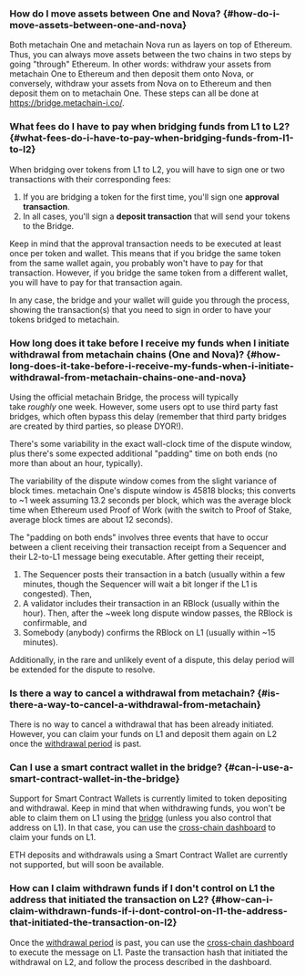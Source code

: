 ### How do I move assets between One and Nova? {#how-do-i-move-assets-between-one-and-nova}
<p>Both metachain One and metachain Nova run as layers on top of Ethereum. Thus, you can always move assets between the two chains in two steps by going "through" Ethereum. In other words: withdraw your assets from metachain One to Ethereum and then deposit them onto Nova, or conversely, withdraw your assets from Nova on to Ethereum and then deposit them on to metachain One. These steps can all be done at <a href="https://bridge.metachain-i.co/">https://bridge.metachain-i.co/</a>.</p>

<p></p>



### What fees do I have to pay when bridging funds from L1 to L2? {#what-fees-do-i-have-to-pay-when-bridging-funds-from-l1-to-l2}
<p>When bridging over tokens from L1 to L2, you will have to sign one or two transactions with their corresponding fees:</p>

<ol><li>If you are bridging a token for the first time, you'll sign one <strong>approval transaction</strong>.</li>
<li>In all cases, you'll sign a <strong>deposit transaction</strong> that will send your tokens to the Bridge.</li>
</ol>
<p></p>

<p>Keep in mind that the approval transaction needs to be executed at least once per token and wallet. This means that if you bridge the same token from the same wallet again, you probably won't have to pay for that transaction. However, if you bridge the same token from a different wallet, you will have to pay for that transaction again.</p>

<p></p>

<p>In any case, the bridge and your wallet will guide you through the process, showing the transaction(s) that you need to sign in order to have your tokens bridged to metachain.</p>

<p></p>



### How long does it take before I receive my funds when I initiate withdrawal from metachain chains (One and Nova)? {#how-long-does-it-take-before-i-receive-my-funds-when-i-initiate-withdrawal-from-metachain-chains-one-and-nova}
<p>Using the official metachain Bridge, the process will typically take <em>roughly</em> one week. However, some users opt to use third party fast bridges, which often bypass this delay (remember that third party bridges are created by third parties, so please DYOR!).</p>

<p>There's some variability in the exact wall-clock time of the dispute window, plus there's some expected additional "padding" time on both ends (no more than about an hour, typically).</p>

<p>The variability of the dispute window comes from the slight variance of block times. metachain One's dispute window is 45818 blocks; this converts to ~1 week assuming 13.2 seconds per block, which was the average block time when Ethereum used Proof of Work (with the switch to Proof of Stake, average block times are about 12 seconds).</p>

<p>The "padding on both ends" involves three events that have to occur between a client receiving their transaction receipt from a Sequencer and their L2-to-L1 message being executable. After getting their receipt,</p>

<ol><li>The Sequencer posts their transaction in a batch (usually within a few minutes, though the Sequencer will wait a bit longer if the L1 is congested). Then,</li>
<li>A validator includes their transaction in an RBlock (usually within the hour). Then, after the ~week long dispute window passes, the RBlock is confirmable, and</li>
<li>Somebody (anybody) confirms the RBlock on L1 (usually within ~15 minutes).</li>
</ol>
<p>Additionally, in the rare and unlikely event of a dispute, this delay period will be extended for the dispute to resolve.</p>



### Is there a way to cancel a withdrawal from metachain? {#is-there-a-way-to-cancel-a-withdrawal-from-metachain}
<p>There is no way to cancel a withdrawal that has been already initiated. However, you can claim your funds on L1 and deposit them again on L2 once the <a href="https://developer.metachain-i.co/learn-more/faq#why-was-one-week-chosen-for-metachain-ones-dispute-window">withdrawal period</a> is past.</p>

<p></p>



### Can I use a smart contract wallet in the bridge? {#can-i-use-a-smart-contract-wallet-in-the-bridge}
<p>Support for Smart Contract Wallets is currently limited to token depositing and withdrawal. Keep in mind that when withdrawing funds, you won't be able to claim them on L1 using the <a href="https://bridge.metachain-i.co/">bridge</a> (unless you also control that address on L1). In that case, you can use the <a href="https://retryable-dashboard.metachain-i.co/tx">cross-chain dashboard</a> to claim your funds on L1.</p>

<p>ETH deposits and withdrawals using a Smart Contract Wallet are currently not supported, but will soon be available.</p>

<p></p>



### How can I claim withdrawn funds if I don't control on L1 the address that initiated the transaction on L2? {#how-can-i-claim-withdrawn-funds-if-i-dont-control-on-l1-the-address-that-initiated-the-transaction-on-l2}
<p>Once the <a href="https://developer.metachain-i.co/learn-more/faq#why-was-one-week-chosen-for-metachain-ones-dispute-window">withdrawal period</a> is past, you can use the <a href="https://retryable-dashboard.metachain-i.co/tx">cross-chain dashboard</a> to execute the message on L1. Paste the transaction hash that initiated the withdrawal on L2, and follow the process described in the dashboard.</p>

<p></p>




